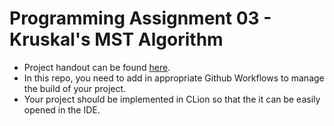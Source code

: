 # Programming Assignment 03 - Kruskal's MST Algorithm

- Project handout can be found [here](https://www.dropbox.com/s/7v5c73s37mt26i2/pa03-KruskalsImplementation.pdf?dl=0). 
- In this repo, you need to add in appropriate Github Workflows to manage the build of your project. 
- Your project should be implemented in CLion so that the it can be easily opened in the IDE. 
